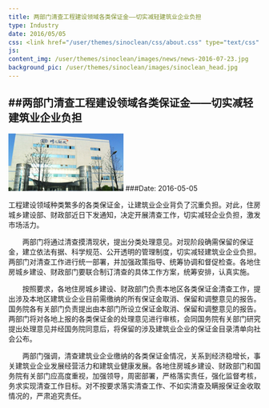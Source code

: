 ```yaml
---
title: 两部门清查工程建设领域各类保证金——切实减轻建筑业企业负担
type: Industry
date: 2016/05/05
css: <link href="/user/themes/sinoclean/css/about.css" type="text/css" rel="stylesheet" />
js:
content_img: /user/themes/sinoclean/images/news/news-2016-07-23.jpg
background_pic: /user/themes/sinoclean/images/sinoclean_head.jpg
---
```


##两部门清查工程建设领域各类保证金——切实减轻建筑业企业负担
---



![News1](/user/themes/sinoclean/images/news/news-2016-07-23.jpg)
###Date: 2016-05-05

工程建设领域种类繁多的各类保证金，让建筑业企业背负了沉重负担。对此，住房城乡建设部、财政部近日下发通知，决定开展清查工作，切实减轻企业负担，激发市场活力。

　　两部门将通过清查摸清现状，提出分类处理意见。对现阶段确需保留的保证金，建立依法有据、科学规范、公开透明的管理制度，切实减轻建筑业企业负担。两部门对清查工作进行统一部署，并加强政策指导、统筹协调和督促检查。各地住房城乡建设、财政部门要联合制订清查的具体工作方案，统筹安排，认真实施。

　　按照要求，各地住房城乡建设、财政部门负责本地区各类保证金清查工作，提出涉及本地区建筑业企业目前需缴纳的所有保证金取消、保留和调整意见的报告。国务院各有关部门负责提出由本部门所设立保证金取消、保留和调整意见的报告。两部门将对各地上报的各类保证金的处理意见进行审核，会同国务院有关部门研究提出处理意见并经国务院同意后，将保留的涉及建筑业企业的保证金目录清单向社会公布。

　　两部门强调，清查建筑业企业缴纳的各类保证金情况，关系到经济稳增长，事关建筑业企业发展经营活力和建筑业健康发展。各地住房城乡建设、财政部门和国务院有关部门应高度重视，加强领导，周密部署，严格落实责任，强化监督考核，务求实现清查工作目标。对不按要求落实清查工作、不如实清查及瞒报保证金收取情况的，严肃追究责任。
